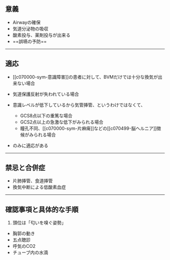 ## 意義
- Airwayの確保
- 気道分泌物の吸収
- 酸素投与、薬剤投与が出来る
- ==誤嚥の予防==
---
## 適応
- [[c070000-sym-意識障害]]の患者に対して、BVMだけでは十分な換気が出来ない場合
- 気道保護反射が失われている場合

- 意識レベルが低下しているから気管挿管、というわけではなくて、
	- GCS8点以下の重篤な場合
	- GCS2点以上の急激な低下がみられる場合
	- 瞳孔不同、[[c070000-sym-片麻痺]]などの[[c070499-脳ヘルニア]]徴候がみられる場合
- のみに適応がある
---
## 禁忌と合併症
- 片肺挿管、食道挿管
- 換気中断による低酸素血症
---
## 確認事項と具体的な手順
1. 頭位は「匂いを嗅ぐ姿勢」

- 胸郭の動き
- 五点聴診
- 呼気のCO2
- チューブ内の水滴
